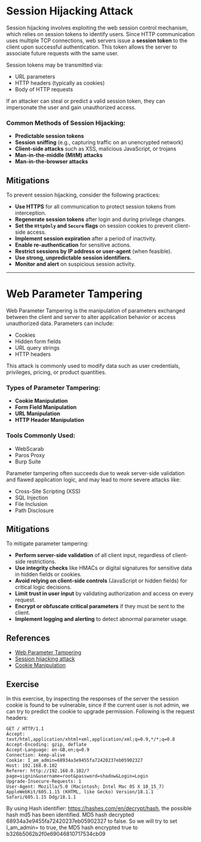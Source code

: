 # Session Hijacking Attack

Session hijacking involves exploiting the web session control mechanism, which relies on session tokens to identify users. Since HTTP communication uses multiple TCP connections, web servers issue a **session token** to the client upon successful authentication. This token allows the server to associate future requests with the same user.

Session tokens may be transmitted via:

- URL parameters  
- HTTP headers (typically as cookies)  
- Body of HTTP requests  

If an attacker can steal or predict a valid session token, they can impersonate the user and gain unauthorized access.

### Common Methods of Session Hijacking:

- **Predictable session tokens**  
- **Session sniffing** (e.g., capturing traffic on an unencrypted network)  
- **Client-side attacks** such as XSS, malicious JavaScript, or trojans  
- **Man-in-the-middle (MitM) attacks**  
- **Man-in-the-browser attacks**

## Mitigations

To prevent session hijacking, consider the following practices:

- **Use HTTPS** for all communication to protect session tokens from interception.
- **Regenerate session tokens** after login and during privilege changes.
- **Set the `HttpOnly` and `Secure` flags** on session cookies to prevent client-side access.
- **Implement session expiration** after a period of inactivity.
- **Enable re-authentication** for sensitive actions.
- **Restrict sessions by IP address or user-agent** (when feasible).
- **Use strong, unpredictable session identifiers.**
- **Monitor and alert** on suspicious session activity.

---

# Web Parameter Tampering

Web Parameter Tampering is the manipulation of parameters exchanged between the client and server to alter application behavior or access unauthorized data. Parameters can include:

- Cookies  
- Hidden form fields  
- URL query strings  
- HTTP headers  

This attack is commonly used to modify data such as user credentials, privileges, pricing, or product quantities.

### Types of Parameter Tampering:

- **Cookie Manipulation**  
- **Form Field Manipulation**  
- **URL Manipulation**  
- **HTTP Header Manipulation**

### Tools Commonly Used:

- WebScarab  
- Paros Proxy  
- Burp Suite  

Parameter tampering often succeeds due to weak server-side validation and flawed application logic, and may lead to more severe attacks like:

- Cross-Site Scripting (XSS)  
- SQL Injection  
- File Inclusion  
- Path Disclosure

## Mitigations

To mitigate parameter tampering:

- **Perform server-side validation** of all client input, regardless of client-side restrictions.
- **Use integrity checks** like HMACs or digital signatures for sensitive data in hidden fields or cookies.
- **Avoid relying on client-side controls** (JavaScript or hidden fields) for critical logic decisions.
- **Limit trust in user input** by validating authorization and access on every request.
- **Encrypt or obfuscate critical parameters** if they must be sent to the client.
- **Implement logging and alerting** to detect abnormal parameter usage.


## References

- [Web Parameter Tampering](https://owasp.org/www-community/attacks/Web_Parameter_Tampering)
- [Session hijacking attack](https://owasp.org/www-community/attacks/Session_hijacking_attack)
- [Cookie Manipulation](https://medium.com/@techmindxperts/what-is-parameter-tempering-ecb0d1a6a04)

## Exercise

In this exercise, by inspecting the responses of the server the session cookie is found to be vulnerable, since if the current user is not admin, we can try to predict the cookie to upgrade permission.
Following is the request headers:
```
GET / HTTP/1.1
Accept: text/html,application/xhtml+xml,application/xml;q=0.9,*/*;q=0.8
Accept-Encoding: gzip, deflate
Accept-Language: en-GB,en;q=0.9
Connection: keep-alive
Cookie: I_am_admin=68934a3e9455fa72420237eb05902327
Host: 192.168.0.102
Referer: http://192.168.0.102/?page=signin&username=root&password=shadow&Login=Login
Upgrade-Insecure-Requests: 1
User-Agent: Mozilla/5.0 (Macintosh; Intel Mac OS X 10_15_7) AppleWebKit/605.1.15 (KHTML, like Gecko) Version/18.1.1 Safari/605.1.15 Ddg/18.1.1
```

By using Hash identifier: https://hashes.com/en/decrypt/hash, the possible hash md5 has been identified.
MD5 hash decrypted 68934a3e9455fa72420237eb05902327 to false.
So we will try to set I_am_admin= to true, the MD5 hash encrypted true to b326b5062b2f0e69046810717534cb09

